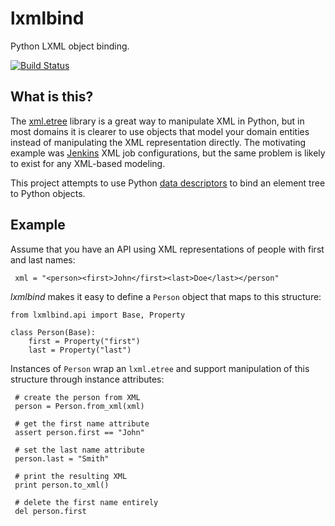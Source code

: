 lxmlbind
=========

Python LXML object binding.

[![Build Status](https://travis-ci.org/jessemyers/lxmlbind.png)](https://travis-ci.org/jessemyers/lxmlbind)

What is this?
-------------

The [xml.etree][1] library is a great way to manipulate XML in Python, but in most domains
it is clearer to use objects that model your domain entities instead of manipulating
the XML representation directly. The motivating example was [Jenkins][2] XML job
configurations, but the same problem is likely to exist for any XML-based modeling.

This project attempts to use Python [data descriptors][3] to bind an element tree
to Python objects.

 [1]: http://lxml.de/tutorial.html
 [2]: http://jenkins-ci.org/
 [3]: http://docs.python.org/2/howto/descriptor.html

Example
-------

Assume that you have an API using XML representations of people with first and last names:

     xml = "<person><first>John</first><last>Doe</last></person"

*lxmlbind* makes it easy to define a `Person` object that maps to this structure:

    from lxmlbind.api import Base, Property

    class Person(Base):
        first = Property("first")
        last = Property("last")

Instances of `Person` wrap an `lxml.etree` and support manipulation of this structure
through instance attributes:

     # create the person from XML
     person = Person.from_xml(xml)
     
     # get the first name attribute
     assert person.first == "John"
     
     # set the last name attribute
     person.last = "Smith"
     
     # print the resulting XML
     print person.to_xml()
     
     # delete the first name entirely
     del person.first
